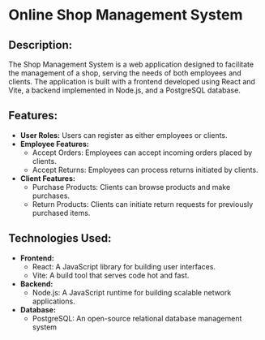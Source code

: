 <h1>Online Shop Management System</h1>

<h2>Description:</h2>
<p>The Shop Management System is a web application designed to facilitate the management of a shop, serving the needs of both employees and clients. The application is built with a frontend developed using React and Vite, a backend implemented in Node.js, and a PostgreSQL database.</p>

<h2>Features:</h2>
<ul>
  <li><b>User Roles:</b> Users can register as either employees or clients.</li>
  <li><b>Employee Features:</b>
    <ul>
      <li>Accept Orders: Employees can accept incoming orders placed by clients.</li>
      <li>Accept Returns: Employees can process returns initiated by clients.</li>
    </ul>
  </li>
  <li><b>Client Features:</b>
    <ul>
      <li>Purchase Products: Clients can browse products and make purchases.</li>
      <li>Return Products: Clients can initiate return requests for previously purchased items.</li>
    </ul>
  </li>
</ul>

<h2>Technologies Used:</h2>
<ul>
  <li><b>Frontend:</b>
    <ul>
      <li>React: A JavaScript library for building user interfaces.</li>
      <li>Vite: A build tool that serves code hot and fast.</li>
    </ul>
  </li>
  <li><b>Backend:</b>
    <ul>
      <li>Node.js: A JavaScript runtime for building scalable network applications.</li>
    </ul>
  </li>
  <li><b>Database:</b>
    <ul>
      <li>PostgreSQL: An open-source relational database management system </li>
    </ul>
  </li>
</ul>
